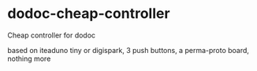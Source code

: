 # dodoc-cheap-controller

Cheap controller for dodoc

based on iteaduno tiny or digispark, 3 push buttons, a perma-proto board, nothing more
